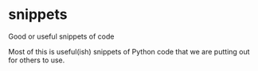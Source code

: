 # snippets
Good or useful snippets of code

Most of this is useful(ish) snippets of Python code that we are putting out for others to use.
